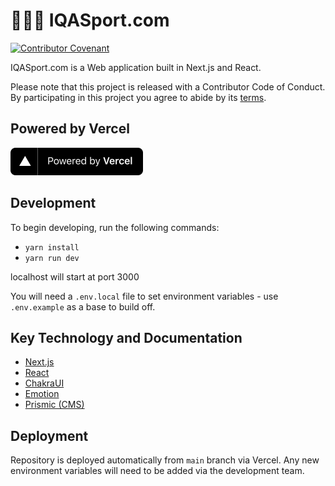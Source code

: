 # 🤾‍♀️🏐 IQASport.com

[![Contributor Covenant](https://img.shields.io/badge/Contributor%20Covenant-v2.0%20adopted-ff69b4.svg)](CODE_OF_CONDUCT.md) 

IQASport.com is a Web application built in Next.js and React.

Please note that this project is released with a Contributor Code of Conduct. By participating in this project you agree to abide by its [terms](CODE_OF_CONDUCT.md).

## Powered by Vercel

<p align="left">
  <a aria-label="Vercel logo" href="https://vercel.com/?utm_source=quidditchuk">
    <img src="public/images/powered-by-vercel.svg" width="212" height="44">
  </a>
</p>

## Development

To begin developing, run the following commands:

- `yarn install`
- `yarn run dev`

localhost will start at port 3000

You will need a `.env.local` file to set environment variables - use `.env.example` as a base to build off.

## Key Technology and Documentation

- [Next.js](https://nextjs.org/docs)
- [React](https://reactjs.org/docs/getting-started.html)
- [ChakraUI](https://chakra-ui.com/docs/getting-started)
- [Emotion](https://emotion.sh/docs/introduction)
- [Prismic (CMS)](https://prismic.io/docs/reactjs/getting-started/getting-started-from-scratch)

## Deployment

Repository is deployed automatically from `main` branch via Vercel. Any new environment variables will need to be added via the development team.


